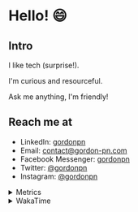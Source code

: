 # Hello! 😄

## Intro

I like tech (surprise!).

I'm curious and resourceful.

Ask me anything, I'm friendly!

## Reach me at

- LinkedIn: [gordonpn](https://www.linkedin.com/in/gordonpn/)
- Email: [contact@gordon-pn.com](mailto:contact@gordon-pn.com)
- Facebook Messenger: [gordonpn](https://www.messenger.com/t/Gordonpn)
- Twitter: [@gordonpn](https://twitter.com/Gordonpn)
- Instagram: [@gordonpn](https://www.instagram.com/gordonpn/)

<details>
  <summary>Metrics</summary>

  <img align="center" src="https://github.com/gordonpn/gordonpn/blob/master/github-metrics.svg" alt="GitHub Metrics">

</details>

<details>
  <summary>WakaTime</summary>

  <!--START_SECTION:waka-->
**I'm an Early 🐤** 

```text
🌞 Morning    178 commits    █████░░░░░░░░░░░░░░░░░░░░   21.63% 
🌆 Daytime    313 commits    █████████░░░░░░░░░░░░░░░░   38.03% 
🌃 Evening    296 commits    █████████░░░░░░░░░░░░░░░░   35.97% 
🌙 Night      36 commits     █░░░░░░░░░░░░░░░░░░░░░░░░   4.37%

```
📅 **I'm Most Productive on Wednesday** 

```text
Monday       128 commits    ████░░░░░░░░░░░░░░░░░░░░░   15.55% 
Tuesday      101 commits    ███░░░░░░░░░░░░░░░░░░░░░░   12.27% 
Wednesday    185 commits    █████░░░░░░░░░░░░░░░░░░░░   22.48% 
Thursday     110 commits    ███░░░░░░░░░░░░░░░░░░░░░░   13.37% 
Friday       124 commits    ███░░░░░░░░░░░░░░░░░░░░░░   15.07% 
Saturday     61 commits     █░░░░░░░░░░░░░░░░░░░░░░░░   7.41% 
Sunday       114 commits    ███░░░░░░░░░░░░░░░░░░░░░░   13.85%

```


📊 **This Week I Spent My Time On** 

```text
💬 Programming Languages: 
Java                     11 hrs 36 mins      ████████████████░░░░░░░░░   64.74% 
YAML                     1 hr 39 mins        ██░░░░░░░░░░░░░░░░░░░░░░░   9.22% 
JSON                     1 hr 5 mins         █░░░░░░░░░░░░░░░░░░░░░░░░   6.04% 
Markdown                 49 mins             █░░░░░░░░░░░░░░░░░░░░░░░░   4.55% 
ANTLR v4 grammar file    36 mins             ░░░░░░░░░░░░░░░░░░░░░░░░░   3.42%

🔥 Editors: 
IntelliJ                 16 hrs 25 mins      ███████████████████████░░   91.51% 
VS Code                  1 hr 31 mins        ██░░░░░░░░░░░░░░░░░░░░░░░   8.49%

```


 Last Updated on 26/10/2022 10:29:07 UTC
<!--END_SECTION:waka-->
</details>
